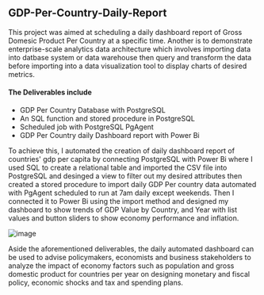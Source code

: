 ## GDP-Per-Country-Daily-Report
This project was aimed at scheduling a daily dashboard report of Gross Domesic Product Per Country at a specific time. 
Another is to demonstrate enterprise-scale analytics data architecture which involves importing data into datbase system or data warehouse then query and transform the data before importing into a data visualization tool to display charts of desired metrics.

#### The Deliverables include 
- GDP Per Country Database with PostgreSQL
- An SQL function and stored procedure in PostgreSQL
- Scheduled job with PostgreSQL PgAgent
- GDP Per Country daily Dashboard report with Power Bi

To achieve this, I automated the creation of daily dashboard report of countries' gdp per capita by connecting PostgreSQL with Power Bi where I used SQL to create a relational table and imported the CSV file into PostgreSQL and desinged a view to filter out my desired attributes then created a stored procedure to import daily GDP Per country data automated with PgAgent scheduled to run at 7am daily except weekends. Then I connected it to Power Bi using the import method and designed my dashboard to show trends of GDP Value by Country, and Year with list values and button sliders to show economy performance and inflation.


![image](https://github.com/Ibrahim-netizen/GDP-Per-Country-Daily-Report/assets/76513466/328ad10a-9836-4957-9e9a-815e1603369c)


Aside the aforementioned deliverables, the daily automated dashboard can be used to advise policymakers, economists and business stakeholders to analyze the impact of economy factors such as population and gross domestic product for countries per year on designing monetary and fiscal policy, economic shocks and tax and spending plans.

